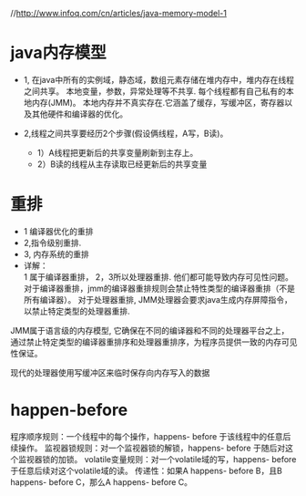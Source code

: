 //http://www.infoq.com/cn/articles/java-memory-model-1
# java内存模型
* 1, 在java中所有的实例域，静态域，数组元素存储在堆内存中，堆内存在线程之间共享。
本地变量，参数，异常处理等不共享.
每个线程都有自己私有的本地内存(JMM)。 本地内存并不真实存在.它涵盖了缓存，写缓冲区，寄存器以及其他硬件和编译器的优化。

* 2,线程之间共享要经历2个步骤(假设俩线程，A写，B读)。
    * 1）A线程把更新后的共享变量刷新到主存上。
	* 2）B读的线程从主存读取已经更新后的共享变量
	
	
# 重排
* 1 编译器优化的重排
* 2,指令级别重排.
* 3, 内存系统的重排
* 详解：<br>
1 属于编译器重排， 2，3所以处理器重排. 他们都可能导致内存可见性问题。
对于编译器重排，jmm的编译器重排规则会禁止特性类型的编译器重排（不是所有编译器）。
对于处理器重排, JMM处理器会要求java生成内存屏障指令，以禁止特定类型的处理器重排.

JMM属于语言级的内存模型, 它确保在不同的编译器和不同的处理器平台之上，
通过禁止特定类型的编译器重排序和处理器重排序，为程序员提供一致的内存可见性保证。

现代的处理器使用写缓冲区来临时保存向内存写入的数据


# happen-before
程序顺序规则：一个线程中的每个操作，happens- before 于该线程中的任意后续操作。
监视器锁规则：对一个监视器锁的解锁，happens- before 于随后对这个监视器锁的加锁。
volatile变量规则：对一个volatile域的写，happens- before 于任意后续对这个volatile域的读。
传递性：如果A happens- before B，且B happens- before C，那么A happens- before C。